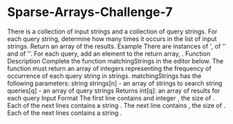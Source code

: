 # Sparse-Arrays-Challenge-7
There is a collection of input strings and a collection of query strings. For each query string, determine how many times it occurs in the list of input strings. Return an array of the results.  Example    There are  instances of ',  of '' and  of ''. For each query, add an element to the return array, .  Function Description  Complete the function matchingStrings in the editor below. The function must return an array of integers representing the frequency of occurrence of each query string in strings.  matchingStrings has the following parameters:  string strings[n] - an array of strings to search string queries[q] - an array of query strings Returns  int[q]: an array of results for each query Input Format  The first line contains and integer , the size of . Each of the next  lines contains a string . The next line contains , the size of . Each of the next  lines contains a string .
